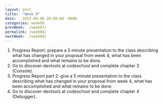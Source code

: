 ```yaml
---
layout: post
title:  "Week 8"
date:   2015-09-08 20:00:00 -0600
categories: week08
prevWeek:  /week07/
permalink: /week08/
nextWeek:  /week09/
---
```

1. Progress Report: prepare a 5 minute presentation to the class describing what has changed in your proposal from week 4, what has been accomplished and what remains to be done.
2. Go to discover-devtools at codeschool and complete chapter 3 (Console).
3. Progress Report part 2: give a 5 minute presentation to the class describing what has changed in your proposal from week 4, what has been accomplished and what remains to be done.
4. Go to discover-devtools at codeschool and complete chapter 4 (Debugger).
